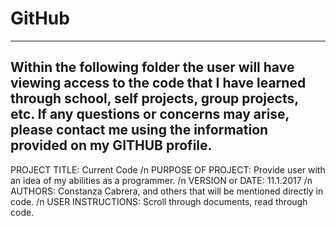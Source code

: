 # GitHub

------------------------------------------------------------------------
Within the following folder the user will have viewing access to the code that
I have learned through school, self projects, group projects, etc.
If any questions or concerns may arise, please contact me using the 
information provided on my GITHUB profile.
------------------------------------------------------------------------

PROJECT TITLE: Current Code /n
PURPOSE OF PROJECT: Provide user with an idea of my abilities as a programmer. /n
VERSION or DATE: 11.1.2017 /n
AUTHORS: Constanza Cabrera, and others that will be mentioned directly in code. /n
USER INSTRUCTIONS: Scroll through documents, read through code. 
